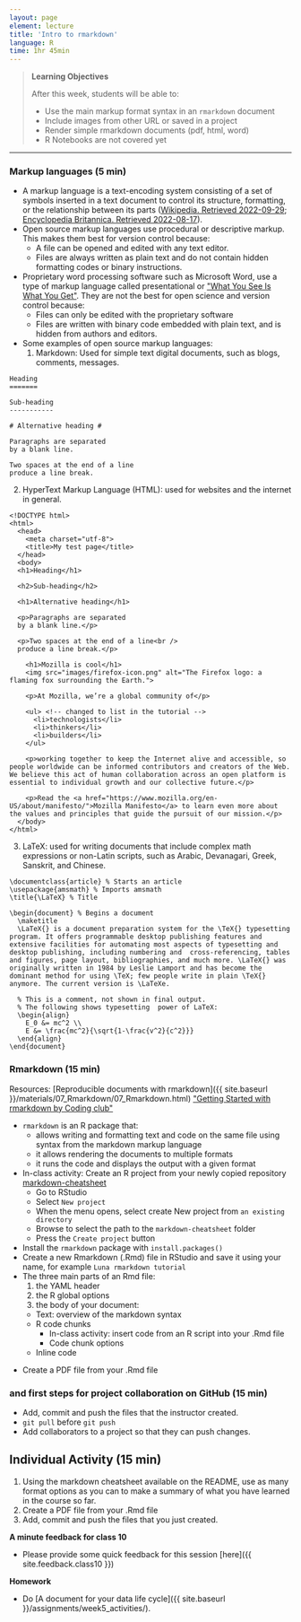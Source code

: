 ```yaml
---
layout: page
element: lecture
title: 'Intro to rmarkdown'
language: R
time: 1hr 45min
---
```


> **Learning Objectives**
>
> After this week, students will be able to:
>
> - Use the main markup format syntax in an `rmarkdown` document
> - Include images from other URL or saved in a project
> - Render simple rmarkdown documents (pdf, html, word)
> - R Notebooks are not covered yet


---

### Markup languages (5 min)

* A markup language is a text-encoding system consisting of a set of symbols inserted in a text document to control its structure, formatting, or the relationship between its parts ([Wikipedia. Retrieved 2022-09-29](https://en.wikipedia.org/wiki/Markup_language); [Encyclopedia Britannica. Retrieved 2022-08-17](https://www.britannica.com/technology/markup-language)).
* Open source markup languages use procedural or descriptive markup. This makes them best for version control because:
  - A file can be opened and edited with any text editor.
  - Files are always written as plain text and do not contain hidden formatting codes or binary instructions.
* Proprietary word processing software such as Microsoft Word, use a type of markup language called presentational or ["What You See Is What You Get"](https://en.wikipedia.org/wiki/WYSIWYG). They are not the best for open science and version control because:
  - Files can only be edited with the proprietary software
  - Files are written with binary code embedded with plain text, and is hidden from authors and editors.
* Some examples of open source markup languages:
  1. Markdown: Used for simple text digital documents, such as blogs, comments, messages.

```
Heading
=======

Sub-heading
-----------

# Alternative heading #

Paragraphs are separated
by a blank line.

Two spaces at the end of a line
produce a line break.
```

  2. HyperText Markup Language (HTML): used for websites and the internet in general.

```
<!DOCTYPE html>
<html>
  <head>
    <meta charset="utf-8">
    <title>My test page</title>
  </head>
  <body>
  <h1>Heading</h1>

  <h2>Sub-heading</h2>

  <h1>Alternative heading</h1>

  <p>Paragraphs are separated
  by a blank line.</p>

  <p>Two spaces at the end of a line<br />
  produce a line break.</p>

    <h1>Mozilla is cool</h1>
    <img src="images/firefox-icon.png" alt="The Firefox logo: a flaming fox surrounding the Earth.">

    <p>At Mozilla, we’re a global community of</p>

    <ul> <!-- changed to list in the tutorial -->
      <li>technologists</li>
      <li>thinkers</li>
      <li>builders</li>
    </ul>

    <p>working together to keep the Internet alive and accessible, so people worldwide can be informed contributors and creators of the Web. We believe this act of human collaboration across an open platform is essential to individual growth and our collective future.</p>

    <p>Read the <a href="https://www.mozilla.org/en-US/about/manifesto/">Mozilla Manifesto</a> to learn even more about the values and principles that guide the pursuit of our mission.</p>
  </body>
</html>
```

  3. LaTeX: used for writing documents that include complex math expressions or non-Latin scripts, such as Arabic, Devanagari, Greek, Sanskrit, and Chinese.

```
\documentclass{article} % Starts an article
\usepackage{amsmath} % Imports amsmath
\title{\LaTeX} % Title

\begin{document} % Begins a document
  \maketitle
  \LaTeX{} is a document preparation system for the \TeX{} typesetting program. It offers programmable desktop publishing features and extensive facilities for automating most aspects of typesetting and desktop publishing, including numbering and  cross-referencing, tables and figures, page layout, bibliographies, and much more. \LaTeX{} was originally written in 1984 by Leslie Lamport and has become the  dominant method for using \TeX; few people write in plain \TeX{} anymore. The current version is \LaTeXe.

  % This is a comment, not shown in final output.
  % The following shows typesetting  power of LaTeX:
  \begin{align}
    E_0 &= mc^2 \\
    E &= \frac{mc^2}{\sqrt{1-\frac{v^2}{c^2}}}
  \end{align}
\end{document}
```


### Rmarkdown (15 min)

Resources:
[Reproducible documents with rmarkdown]({{ site.baseurl }}/materials/07_Rmarkdown/07_Rmarkdown.html)
["Getting Started with rmarkdown by Coding club"](https://ourcodingclub.github.io/2016/11/24/rmarkdown-1.html#identify)

* `rmarkdown` is an R package that:
  - allows writing and formatting text and code on the same file using syntax from the markdown markup language
  - it allows rendering the documents to multiple formats
  - it runs the code and displays the output with a given format
* In-class activity: Create an R project from your newly copied repository [markdown-cheatsheet](https://github.com/LunaSare/markdown-cheatsheet)
  - Go to RStudio
  - Select `New project`
  - When the menu opens, select create New project from `an existing directory`
  - Browse to select the path to the `markdown-cheatsheet` folder
  - Press the `Create project` button
* Install the `rmarkdown` package with `install.packages()`
* Create a new Rmarkdown (.Rmd) file in RStudio and save it using your name, for example `Luna rmarkdown tutorial`
* The three main parts of an Rmd file:
  1. the YAML header
  2. the R global options
  3. the body of your document:
    - Text: overview of the markdown syntax
    - R code chunks
      - In-class activity: insert code from an R script into your .Rmd file
      - Code chunk options
    - Inline code
- Create a PDF file from your .Rmd file

### and first steps for project collaboration on GitHub (15 min)
- Add, commit and push the files that the instructor created.
- `git pull` before `git push`
- Add collaborators to a project so that they can push changes.

## Individual Activity (15 min)

1. Using the markdown cheatsheet available on the README, use as many format options as you can to make a summary of what you have learned in the course so far.
1. Create a PDF file from your .Rmd file
1. Add, commit and push the files that you just created.

**A minute feedback for class 10**

- Please provide some quick feedback for this session [here]({{ site.feedback.class10 }})

**Homework**

- Do [A document for your data life cycle]({{ site.baseurl }}/assignments/week5_activities/).

